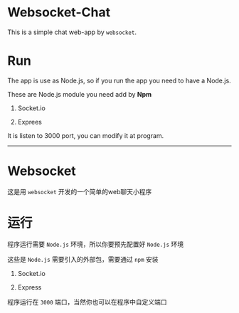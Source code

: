 # Websocket-Chat

This is a simple chat web-app by `websocket`.

# Run 

The app is use as Node.js, so if you run the app you need to have a Node.js.

These are Node.js module you need add by **Npm**

1. Socket.io

2. Exprees

It is listen to 3000 port, you can modify it at program.

---

# Websocket

这是用 `websocket` 开发的一个简单的web聊天小程序

# 运行

程序运行需要 `Node.js` 环境，所以你要预先配置好 `Node.js` 环境

这些是 `Node.js` 需要引入的外部包，需要通过 `npm` 安装

1. Socket.io

2. Express

程序运行在 `3000` 端口，当然你也可以在程序中自定义端口

